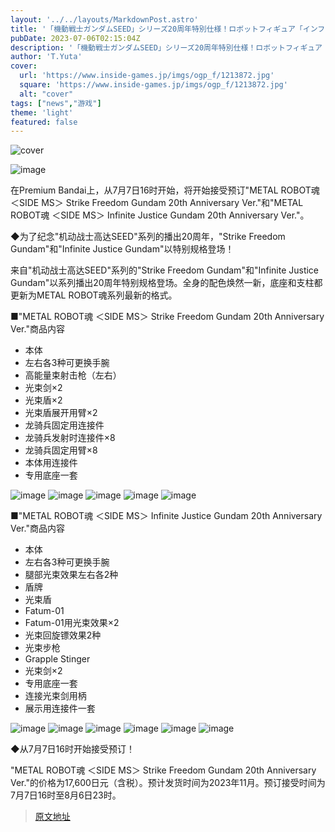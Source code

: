 ```yaml
---
layout: '../../layouts/MarkdownPost.astro'
title: '「機動戦士ガンダムSEED」シリーズ20周年特別仕様！ロボットフィギュア「インフィニットジャスティスガンダム」「ストライクフリーダムガンダム」が登場'
pubDate: 2023-07-06T02:15:04Z
description: '「機動戦士ガンダムSEED」シリーズ20周年特別仕様！ロボットフィギュア「インフィニットジャスティスガンダム」「ストライクフリーダムガンダム」が登場'
author: 'T.Yuta'
cover:
  url: 'https://www.inside-games.jp/imgs/ogp_f/1213872.jpg'
  square: 'https://www.inside-games.jp/imgs/ogp_f/1213872.jpg'
  alt: "cover"
tags: ["news","游戏"]
theme: 'light'
featured: false
---
```


![cover](https://www.inside-games.jp/imgs/ogp_f/1213872.jpg)

![image](https://www.inside-games.jp/imgs/zoom/1213872.jpg)

在Premium Bandai上，从7月7日16时开始，将开始接受预订"METAL ROBOT魂 ＜SIDE MS＞ Strike Freedom Gundam 20th Anniversary Ver."和"METAL ROBOT魂 ＜SIDE MS＞ Infinite Justice Gundam 20th Anniversary Ver."。

◆为了纪念"机动战士高达SEED"系列的播出20周年，"Strike Freedom Gundam"和"Infinite Justice Gundam"以特别规格登场！

来自"机动战士高达SEED"系列的"Strike Freedom Gundam"和"Infinite Justice Gundam"以系列播出20周年特别规格登场。全身的配色焕然一新，底座和支柱都更新为METAL ROBOT魂系列最新的格式。

■"METAL ROBOT魂 ＜SIDE MS＞ Strike Freedom Gundam 20th Anniversary Ver."商品内容
- 本体
- 左右各3种可更换手腕
- 高能量束射击枪（左右）
- 光束剑×2
- 光束盾×2
- 光束盾展开用臂×2
- 龙骑兵固定用连接件
- 龙骑兵发射时连接件×8
- 龙骑兵固定用臂×8
- 本体用连接件
- 专用底座一套

![image](https://www.inside-games.jp/imgs/zoom/1213874.jpg)
![image](https://www.inside-games.jp/imgs/zoom/1213875.jpg)
![image](https://www.inside-games.jp/imgs/zoom/1213876.jpg)
![image](https://www.inside-games.jp/imgs/zoom/1213881.jpg)
![image](https://www.inside-games.jp/imgs/zoom/1213873.jpg)

■"METAL ROBOT魂 ＜SIDE MS＞ Infinite Justice Gundam 20th Anniversary Ver."商品内容
- 本体
- 左右各3种可更换手腕
- 腿部光束效果左右各2种
- 盾牌
- 光束盾
- Fatum-01
- Fatum-01用光束效果×2
- 光束回旋镖效果2种
- 光束步枪
- Grapple Stinger
- 光束剑×2
- 专用底座一套
- 连接光束剑用柄
- 展示用连接件一套

![image](https://www.inside-games.jp/imgs/zoom/1213904.jpg)
![image](https://www.inside-games.jp/imgs/zoom/1213905.jpg)
![image](https://www.inside-games.jp/imgs/zoom/1213907.jpg)
![image](https://www.inside-games.jp/imgs/zoom/1213908.jpg)
![image](https://www.inside-games.jp/imgs/zoom/1213909.jpg)
![image](https://www.inside-games.jp/imgs/zoom/1213910.jpg)

◆从7月7日16时开始接受预订！

"METAL ROBOT魂 ＜SIDE MS＞ Strike Freedom Gundam 20th Anniversary Ver."的价格为17,600日元（含税）。预计发货时间为2023年11月。预订接受时间为7月7日16时至8月6日23时。

>[原文地址](https://www.inside-games.jp/article/2023/07/06/147030.html)  